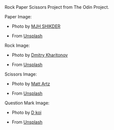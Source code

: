 Rock Paper Scissors Project from The Odin Project.

Paper Image:

- Photo by [MJH SHIKDER](https://unsplash.com/@mjh_shikder?utm_content=creditCopyText&utm_medium=referral&utm_source=unsplash)

- From [Unsplash](https://unsplash.com/photos/two-white-sheets-of-paper-on-a-gray-background-qNMsA7ucvqo?utm_content=creditCopyText&utm_medium=referral&utm_source=unsplash)


Rock Image:

- Photo by [Dmitry Kharitonov](https://unsplash.com/@leydenfrost?utm_content=creditCopyText&utm_medium=referral&utm_source=unsplash)

- From [Unsplash](https://unsplash.com/photos/a-rock-is-shown-against-a-black-background-rKi82Ame5Do?utm_content=creditCopyText&utm_medium=referral&utm_source=unsplash)


Scissors Image:

- Photo by [Matt Artz](https://unsplash.com/@mattartz?utm_content=creditCopyText&utm_medium=referral&utm_source=unsplash)

- From [Unsplash](https://unsplash.com/photos/gray-steel-scissors-SmocKx2oDZc?utm_content=creditCopyText&utm_medium=referral&utm_source=unsplash)


Question Mark Image:

- Photo by [D koi](https://unsplash.com/@dkoi?utm_content=creditCopyText&utm_medium=referral&utm_source=unsplash)

- From [Unsplash](https://unsplash.com/photos/a-silver-ring-with-a-black-background-jKZdHpGFpjc?utm_content=creditCopyText&utm_medium=referral&utm_source=unsplash)


